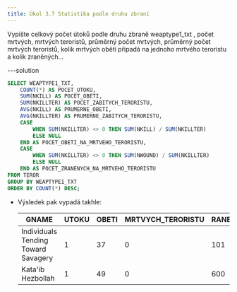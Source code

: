 ```yaml
---
title: Úkol 3.7 Statistika podle druhu zbraní
---
```


Vypište celkový počet útoků podle druhu zbraně weaptype1_txt , počet mrtvých, mrtvých teroristů, průměrný počet mrtvých, průměrný počet mrtvých teroristů, kolik mrtvých obětí připadá na jednoho mrtvého teroristu a kolik zraněných...

---solution

```sql
SELECT WEAPTYPE1_TXT,
    COUNT(*) AS POCET_UTOKU,
    SUM(NKILL) AS POCET_OBETI,
    SUM(NKILLTER) AS POCET_ZABITYCH_TERORISTU,
    AVG(NKILL) AS PRUMERNE_OBETI,
    AVG(NKILLTER) AS PRUMERNE_ZABITYCH_TERORISTU,
    CASE
        WHEN SUM(NKILLTER) <> 0 THEN SUM(NKILL) / SUM(NKILLTER)
        ELSE NULL
    END AS POCET_OBETI_NA_MRTVEHO_TERORISTU,
    CASE
        WHEN SUM(NKILLTER) <> 0 THEN SUM(NWOUND) / SUM(NKILLTER)
        ELSE NULL
    END AS POCET_ZRANENYCH_NA_MRTVEHO_TERORISTU
FROM TEROR
GROUP BY WEAPTYPE1_TXT
ORDER BY COUNT(*) DESC;
```

- Výsledek pak vypadá takhle:

  | GNAME                               | UTOKU | OBETI | MRTVYCH_TERORISTU | RANENYCH |
  | ----------------------------------- | ----- | ----- | ----------------- | -------- |
  | Individuals Tending Toward Savagery | 1     | 37    | 0                 | 101      |
  | Kata'ib Hezbollah                   | 1     | 49    | 0                 | 600      |
